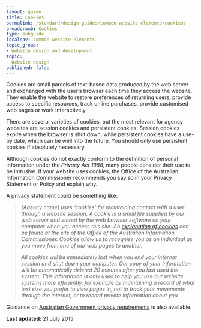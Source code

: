 ```yaml
---
layout: guide
title: Cookies
permalink: /standard/design-guides/common-website-elements/cookies/
breadcrumb: Cookies
type: subguide
localnav: common-website-elements
topic_group:
- Website design and development
topic:
- Website design
published: false
---
```

Cookies are small parcels of text-based data produced by the web server and exchanged with the user’s browser each time they access the website. They enable the website to restore preferences of returning users, provide access to specific resources, track online purchases, provide customised web pages or work interactively.

There are several varieties of cookies, but the most relevant for agency websites are session cookies and persistent cookies. Session cookies expire when the browser is shut down, while persistent cookies have a use-by date, which can be well into the future. You should only use persistent cookies if absolutely necessary.

Although cookies do not exactly conform to the definition of personal information under the _Privacy Act 1988_, many people consider their use to be intrusive. If your website uses cookies, the Office of the Australian Information Commissioner recommends you say so in your Privacy Statement or Policy and explain why.

A privacy statement could be something like:

>_[Agency name] uses ‘cookies’ for maintaining contact with a user through a website session. A cookie is a small file supplied by our web server and stored by the web browser software on your computer when you access this site. An_ [_explanation of cookies_](http://www.oaic.gov.au/privacy/privacy-resources/privacy-fact-sheets/other/privacy-fact-sheet-4-online-behavioural-advertising-know-your-options) _can be found at the site of the Office of the Australian Information Commissioner. Cookies allow us to recognise you as an individual as you move from one of our web pages to another._
>
>_All cookies will be immediately lost when you end your internet session and shut down your computer. Our copy of your information will be automatically deleted 20 minutes after you last used the system. This information is only used to help you use our website systems more efficiently, for example by maintaining a record of what text size you prefer to view pages in, not to track your movements through the internet, or to record private information about you._

Guidance on [Australian Government privacy requirements](/for-digital-service-teams/standard/design-guides/privacy/) is also available.

**Last updated:** 21 July 2015
